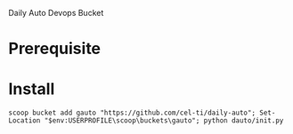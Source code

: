 Daily Auto Devops Bucket

# Prerequisite

# Install
```pwsh
scoop bucket add gauto "https://github.com/cel-ti/daily-auto"; Set-Location "$env:USERPROFILE\scoop\buckets\gauto"; python dauto/init.py
```
